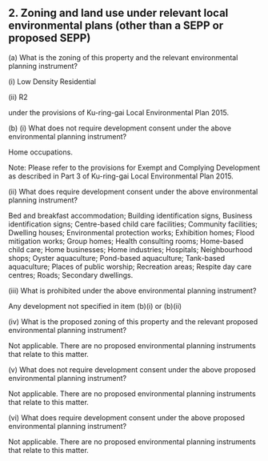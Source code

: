 ## 2. Zoning and land use under relevant local environmental plans (other than a SEPP or proposed SEPP)

(a) What is the zoning of this property and the relevant environmental planning instrument?

(i) Low Density Residential

(ii) R2

under the provisions of Ku-ring-gai Local Environmental Plan 2015.

(b) (i) What does not require development consent under the above environmental planning instrument?

Home occupations.

Note: Please refer to the provisions for Exempt and Complying Development as described in Part 3 of Ku-ring-gai Local Environmental Plan 2015.

(ii) What does require development consent under the above environmental planning instrument?

Bed and breakfast accommodation; Building identification signs, Business identification signs; Centre-based child care facilities; Community facilities; Dwelling houses; Environmental protection works; Exhibition homes; Flood mitigation works; Group homes; Health consulting rooms; Home-based child care; Home businesses; Home industries; Hospitals; Neighbourhood shops; Oyster aquaculture; Pond-based aquaculture; Tank-based aquaculture; Places of public worship; Recreation areas; Respite day care centres; Roads; Secondary dwellings.

(iii) What is prohibited under the above environmental planning instrument?

Any development not specified in item (b)(i) or (b)(ii)

(iv) What is the proposed zoning of this property and the relevant proposed environmental planning instrument?

Not applicable. There are no proposed environmental planning instruments that relate to this matter.

(v) What does not require development consent under the above proposed environmental planning instrument?

Not applicable. There are no proposed environmental planning instruments that relate to this matter.

(vi) What does require development consent under the above proposed environmental planning instrument?

Not applicable. There are no proposed environmental planning instruments that relate to this matter.